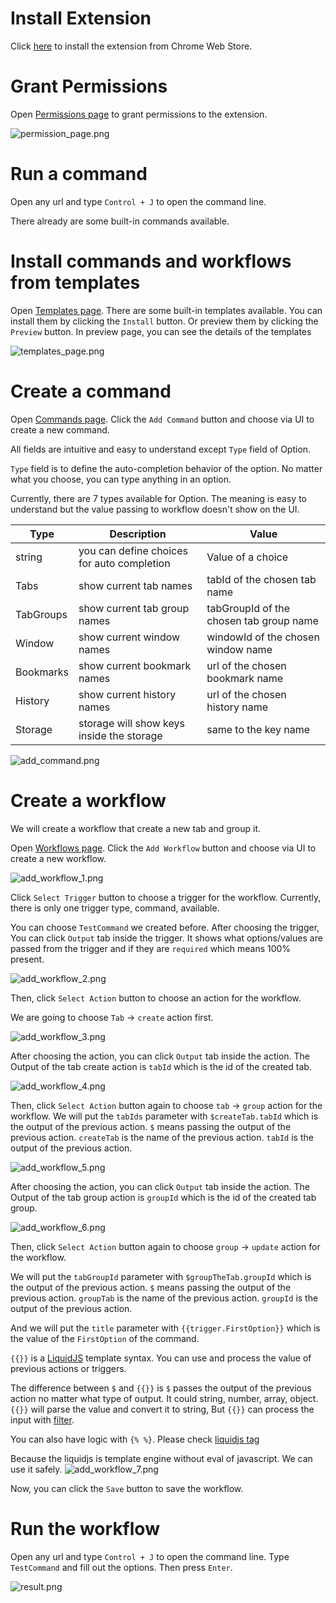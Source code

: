 # Install Extension

Click [here](https://chromewebstore.google.com/detail/typee-a-browser-command-l/agifbaonnnpmdpnemfhddffdledhhnen) to
install the extension from Chrome Web Store.

# Grant Permissions

Open [Permissions page](chrome-extension://agifbaonnnpmdpnemfhddffdledhhnen/settings-ui/index.html#/permissions) to
grant permissions to the extension.

![permission_page.png](permission_page.png)

# Run a command

Open any url and type `Control + J` to open the command line.

There already are some built-in commands available.

# Install commands and workflows from templates

Open [Templates page](chrome-extension://agifbaonnnpmdpnemfhddffdledhhnen/settings-ui/index.html#/templates). There are
some built-in templates available.
You can install them by clicking the `Install` button. Or preview them by clicking the `Preview` button.
In preview page, you can see the details of the templates

![templates_page.png](templates_page.png)

# Create a command

Open [Commands page](chrome-extension://agifbaonnnpmdpnemfhddffdledhhnen/settings-ui/index.html#/commands). Click
the `Add Command` button and choose via UI to create a new command.

All fields are intuitive and easy to understand except `Type` field of Option.

`Type` field is to define the auto-completion behavior of the option. No matter what you choose, you can type anything
in an option.

Currently, there are 7 types available for Option. The meaning is easy to understand but the value passing to workflow
doesn't show on the UI.

| Type      | Description                                | Value                                   |
|-----------|--------------------------------------------|-----------------------------------------|
| string    | you can define choices for auto completion | Value of a choice                       |
| Tabs      | show current tab names                     | tabId of the chosen tab name            |
| TabGroups | show current tab group names               | tabGroupId of the chosen tab group name |
| Window    | show current window names                  | windowId of the chosen window name      |
| Bookmarks | show current bookmark names                | url of the chosen bookmark name         |
| History   | show current history names                 | url of the chosen history name          |
| Storage   | storage will show keys inside the storage  | same to the key name                    |

![add_command.png](add_command.png)

# Create a workflow

We will create a workflow that create a new tab and group it.

Open [Workflows page](chrome-extension://agifbaonnnpmdpnemfhddffdledhhnen/settings-ui/index.html#/workflows). Click
the `Add Workflow` button and choose via UI to create a new workflow.

![add_workflow_1.png](add_workflow_1.png)

Click `Select Trigger` button to choose a trigger for the workflow. Currently, there is only one trigger type, command,
available.

You can choose `TestCommand` we created before. After choosing the trigger, You can click `Output` tab inside the
trigger.
It shows what options/values are passed from the trigger and if they are `required` which means 100% present.

![add_workflow_2.png](add_workflow_2.png)

Then, click `Select Action` button to choose an action for the workflow.

We are going to choose `Tab` -> `create` action first.

![add_workflow_3.png](add_workflow_3.png)

After choosing the action, you can click `Output` tab inside the action.
The Output of the tab create action is `tabId` which is the id of the created tab.

![add_workflow_4.png](add_workflow_4.png)

Then, click `Select Action` button again to choose `tab` -> `group` action for the workflow.
We will put the `tabIds` parameter with `$createTab.tabId` which is the output of the previous action.
`$` means passing the output of the previous action. `createTab` is the name of the previous action. `tabId` is the
output of the previous action.

![add_workflow_5.png](add_workflow_5.png)

After choosing the action, you can click `Output` tab inside the action.
The Output of the tab group action is `groupId` which is the id of the created tab group.

![add_workflow_6.png](add_workflow_6.png)

Then, click `Select Action` button again to choose `group` -> `update` action for the workflow.

We will put the `tabGroupId` parameter with `$groupTheTab.groupId` which is the output of the previous action.
`$` means passing the output of the previous action. `groupTab` is the name of the previous action. `groupId` is the
output of the previous action.

And we will put the `title` parameter with `{{trigger.FirstOption}}` which is the value of the `FirstOption` of the
command.

`{{}}` is a [LiquidJS](https://liquidjs.com/) template syntax. You can use and process the value of previous actions or triggers.

The difference between `$`
and `{{}}` is `$` passes the output of the previous action no matter what type of output. It could string, number,
array, object. `{{}}` will parse the value and convert it to string, But `{{}}` can process the input with [filter](https://liquidjs.com/filters/overview.html).

You can also have logic with `{% %}`. Please check [liquidjs tag](https://liquidjs.com/tags/overview.html)

Because the liquidjs is template engine without eval of javascript. We can use it safely. 
![add_workflow_7.png](add_workflow_7.png)


Now, you can click the `Save` button to save the workflow.

# Run the workflow

Open any url and type `Control + J` to open the command line. 
Type `TestCommand` and fill out the options. Then press `Enter`.

![result.png](result.png)
